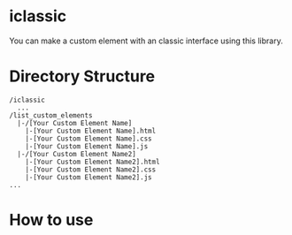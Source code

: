 # iclassic

You can make a custom element with an classic interface using this library.

# Directory Structure

```
/iclassic
  ...
/list_custom_elements
  |-/[Your Custom Element Name]
    |-[Your Custom Element Name].html
    |-[Your Custom Element Name].css
    |-[Your Custom Element Name].js
  |-/[Your Custom Element Name2]
    |-[Your Custom Element Name2].html
    |-[Your Custom Element Name2].css
    |-[Your Custom Element Name2].js
...
```

# How to use
